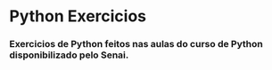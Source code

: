 # Python Exercicios

### Exercicios de Python feitos nas aulas do curso de Python disponibilizado pelo Senai.
